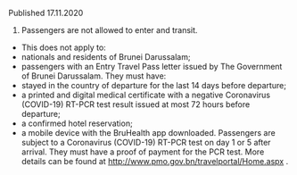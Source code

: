 Published 17.11.2020 
1. Passengers are not allowed to enter and transit.
- This does not apply to:
- nationals and residents of Brunei Darussalam;
- passengers with an Entry Travel Pass letter issued by The Government of Brunei Darussalam. They must have:
- stayed in the country of departure for the last 14 days before departure;
- a printed and digital medical certificate with a negative Coronavirus (COVID-19) RT-PCR test result issued at most 72 hours before departure;
- a confirmed hotel reservation;
- a mobile device with the BruHealth app downloaded.
Passengers are subject to a Coronavirus (COVID-19) RT-PCR test on day 1 or 5 after arrival. They must have a proof of payment for the PCR test.
More details can be found at <a href="http://www.pmo.gov.bn/travelportal/Home.aspx">http://www.pmo.gov.bn/travelportal/Home.aspx</a> .

